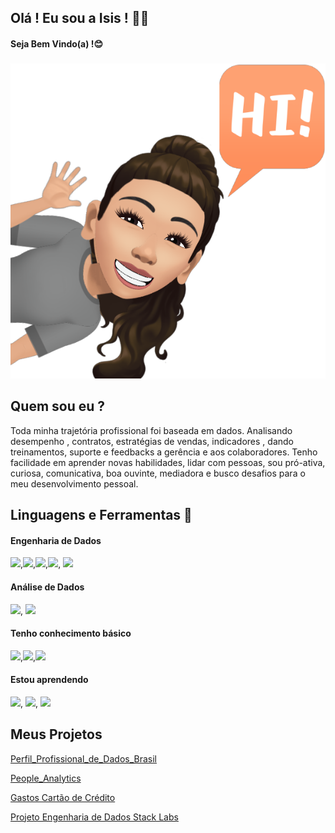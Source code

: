 ## Olá ! Eu sou a Isis ! 👩👋
#### Seja Bem Vindo(a) !😊
###
![GitHub_Logo](fbavatar_1629858115414_6836120412915171456.png)
## Quem sou eu ?


Toda minha trajetória profissional foi baseada em dados.
Analisando desempenho , contratos, estratégias de vendas, indicadores , dando treinamentos, suporte e feedbacks a gerência e aos colaboradores.
Tenho facilidade em aprender novas habilidades, lidar com pessoas, sou pró-ativa, curiosa, comunicativa, boa ouvinte, mediadora e busco desafios para o meu desenvolvimento pessoal.


## Linguagens e Ferramentas 🚀

#### Engenharia de Dados


<img src="https://camo.githubusercontent.com/411593c27bbc28156518b07a6ae7df4f26237857703820ecaf5688f22ec48def/68747470733a2f2f696d672e736869656c64732e696f2f62616467652f2d5079737061726b2d626c61636b3f7374796c653d666c61742d737175617265266c6f676f3d4170616368652d537061726b" width="90">,<img src="https://camo.githubusercontent.com/212bcd668b49b336324c82d2851c19240e2bbbb02b3df8d44b773015b6aa3a30/68747470733a2f2f696d672e736869656c64732e696f2f62616467652f2d44617461627269636b732d626c61636b3f7374796c653d666c61742d737175617265266c6f676f3d44617461627269636b73" width="110">,<img src="https://camo.githubusercontent.com/c69b79e7dc42bf01b913713f008cf1ff2c5d852b9d07a7510517a13fe7aa136b/68747470733a2f2f696d672e736869656c64732e696f2f62616467652f2d446f636b65722d626c61636b3f7374796c653d666c61742d737175617265266c6f676f3d446f636b6572" width="90">,<img src="https://camo.githubusercontent.com/f43b6437312c1693b57489b1cb21b474cee51949f89a870b548764184df1be65/68747470733a2f2f696d672e736869656c64732e696f2f62616467652f2d416972666c6f772d626c61636b3f7374796c653d666c61742d737175617265266c6f676f3d4170616368652d416972666c6f77" width="90">, <img src="https://cdn.discordapp.com/attachments/919651209135161414/938909541750427648/minio.png" width="90">


#### Análise de Dados

<img src="https://camo.githubusercontent.com/66827c53581cfee18c55618697d74a3c6167932d3c1980fba2019ef7a3e553b0/68747470733a2f2f696d672e736869656c64732e696f2f62616467652f2d507974686f6e2d626c61636b3f7374796c653d666c61742d737175617265266c6f676f3d507974686f6e" width="90">, <img src="https://camo.githubusercontent.com/19aea5e38e7ed16327b6b5774becd0124d6cd1bf2ed9d4a884612c7550509591/68747470733a2f2f696d672e736869656c64732e696f2f62616467652f2d50616e6461732d626c61636b3f7374796c653d666c61742d737175617265266c6f676f3d50616e646173" width="90">


#### Tenho conhecimento básico

<img src="https://camo.githubusercontent.com/8c911145636fa1df3281a681c1a8647f52e407fdada7e8e1c4895b4c5ce1e48c/68747470733a2f2f696d672e736869656c64732e696f2f62616467652f2d506f77657225323042492d626c61636b3f7374796c653d706c6173746963266c6f676f3d506f7765722d4249" width="110">,<img src="https://camo.githubusercontent.com/99fe9f924df31a3722f821e3220fe3a7db01fd4ce09c3f01fd922661540a98c7/68747470733a2f2f696d672e736869656c64732e696f2f62616467652f2d5653253230436f64652d626c61636b3f7374796c653d666c61742d737175617265266c6f676f3d76697375616c2d73747564696f2d636f6465" width="100">,<img src="https://camo.githubusercontent.com/98cab04b1fbe9d67fc8a05c663eea1c032c955cdf883e8e5e613372a239b658e/68747470733a2f2f696d672e736869656c64732e696f2f62616467652f2d4c696e75782d626c61636b3f7374796c653d666c61742d737175617265266c6f676f3d4c696e7578" width="80">


#### Estou aprendendo

<img src="https://camo.githubusercontent.com/8a813ef7211204b49b02487ea801df67edfe81ce91e4e011630acd0857af5080/68747470733a2f2f696d672e736869656c64732e696f2f62616467652f2d4157532d626c61636b3f7374796c653d666c61742d737175617265266c6f676f3d416d617a6f6e2d415753" width="80">, <img src="https://camo.githubusercontent.com/ef3b503d04e096d64fb457be6391602ae96872b202e09b1ed0a6d8a4ea1a1d64/68747470733a2f2f696d672e736869656c64732e696f2f62616467652f2d417a7572652d626c61636b3f7374796c653d666c61742d737175617265266c6f676f3d4d6963726f736f66742d417a757265" width="90">, <img src="https://camo.githubusercontent.com/c6afec153b34916f9fb8bde7cd70e9bec4452b11f63853f2f57987a67bc7033e/68747470733a2f2f696d672e736869656c64732e696f2f62616467652f2d4861646f6f702d626c61636b3f7374796c653d666c61742d737175617265266c6f676f3d4170616368652d4861646f6f70" width="100">



## Meus Projetos

[
Perfil_Profissional_de_Dados_Brasil](https://github.com/IsisKarina/Perfil_Profissional_de_Dados_Brasil)

[People_Analytics](https://github.com/IsisKarina/People_Analytics)

[Gastos Cartão de Crédito](https://github.com/IsisKarina/Gastos_Cartao_de_Credito)

[Projeto Engenharia de Dados Stack Labs](https://github.com/IsisKarina/Projeto_Engenharia_de_Dados_StackLabs)


<!--
**IsisKarina/IsisKarina** is a ✨ _special_ ✨ repository because its `README.md` (this file) appears on your GitHub profile.

Here are some ideas to get you started:

- 🔭 I’m currently working on ...
- 🌱 I’m currently learning ...
- 👯 I’m looking to collaborate on ...
- 🤔 I’m looking for help with ...
- 💬 Ask me about ...
- 📫 How to reach me: ...
- 😄 Pronouns: ...
- ⚡ Fun fact: ...
-->

